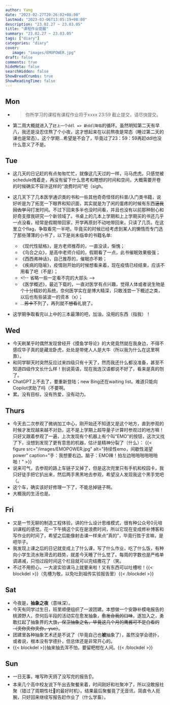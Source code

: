 ```yaml
---
author: Yang
date: "2023-02-27T20:26:02+08:00"
lastmod: "2023-03-06T13:05:19+08:00"
description: "23.02.27 ~ 23.03.05"
title: "课程作业提醒"
summary: "23.02.27 ~ 23.03.05"
tags: ["diary"]
categories: "diary"
cover: 
   image: "images/EMOPOWER.jpg"
draft: false
comments: true
hideMeta: false
searchHidden: false
ShowBreadCrumbs: true
ShowReadingTime: false
---
```


## Mon

- >你所学习的课程有课程作业将于xxxx 23:59 截止提交，请尽快提交。
- 第二周大概就进入了`赶上一个ddl => 新ddl降临`的循环。虽然明知第二天有早八，我还是没忍住熬了个小夜，这才想起来在以前熬夜是常态（睡过第二天的课也是常态）。这个学期...希望是不会了，毕竟过了23：59：59再赶ddl也没什么意义了不是。

## Tue

- 这几天的日记赶的有点匆匆忙忙，就像这几天过的一样，马马虎虎。只感觉被schedule拽着走，再没有留下什么思考和瞎想的时间和空间，大概需要开卷的时候确实不容许这样的“浪费时间”吧（sigh。
- 这几天下了几本医学通识类的书和一些其他奇奇怪怪的科普/入门类书籍，说好听是为了拓宽一下眼界和知识面，其实就是为了闲的蛋疼的时候有东西<del>逼我回去学习</del>打发时间。不过下回来多半也没时间看，并且也没有以前那种耐心和好奇支撑我研究一个新领域了。书桌上的几本上学期和上上学期买的书还几乎一点没看，经常是假期带回家，开学再原封不动地带回来，只读了几页。在这里立个flag，争取看完一半吧，毕竟买的时候已经考虑到某人的懒惰而专门选了那些薄薄的小书了，以下是尚未临幸的书籍名单:
 
    - 《现代性赋格》，是方老师推荐的，一直没读，惭愧；
    - 《乌合之众》，是高中老师介绍的，假期看了一点，此书催眠效果极强；
    - 《西西弗神话》，自己推荐的，催眠亦不赖；
    - 《疾病的隐喻》，疫情刚开始的时候想看来着，现在疫情已经结束，应该不用看了吧（不是）；
    - <!-\- 省略一些一定看不完的大部头 -\->
    <!-- - 《枪炮、病菌与钢铁》，同上； -->
    <!-- - 《西方哲学史》，这个嘛，大一的时候买的，想着增长一点文史哲的知识，现在来看，呵呵，还是先把*苏菲的世界*看懂再说吧； -->
    - 《医学概述》，最近下载的，一直对医学有点兴趣，觉得人体或者说生物是个十分精妙的系统，奈何医学实在是博大精深，只敢浅尝一下概述之类，以后也有些装波一的资本（x）；
    - ...<del>苏卡</del>不列了，再列就不<del>想看</del>礼貌了。

- 这学期争取看完以上中的三本最薄的吧，加油，没用的东西（指我）！

## Wed

- 今天刷某乎时偶然发现曾经开《摸鱼学导论》的大佬竟然就在我身边，不得不感叹华子真的是藏龙卧虎，处处是带佬人人是大牛（所以我为什么在这里啊靠）。
- 和同学聊天时突然反应过来四级只有十天了，然而我还什么都没准备，甚至不知道四级作文长什么样！别说英语，现在我连汉语都说不好了，看来是真的刎了。
- ChatGPT上不去了，要重新登陆；new Bing还在waiting list。难道只能向Copilot求助了吗（不要啊。
- 累。没有目标，没有热爱，没有动力。

## Thurs

- 今天去二次参观了微纳加工中心，刚开始还不知道又是这个地方，直到参观的时候才发现越来越不对劲，这不是上学期上超导量子计算时参观过的地方嘛！只好又跟着参观了一遍，上次发现有个机器上有个叫“EMO”的按钮，这次又找了下，没想到发现了更有意思的机器，估计是精神分裂了（什么）：
    {{< figure src="/images/EMOPOWER.jpg" alt="持续性emo，间歇性渴望power" caption="手：我想要右边。脑子：EMO辣！拍左边啪啪啪啪啪啪啪！" >}}
- 说来可气，去参观的路上车链子又掉了，但是这次兜里只有手机和校园卡，我只好徒手把它扒出来，然后两手黑黑地去参观，希望没人发现我这个黑手党吧（。
- 这个车，确实该好好修理一下了，不能总掉链子啊。
- 大概我的生活也是。

## Fri

- 又是一节无聊的制造工程体验，讲的什么设计思维模式，很有种公众号0元培训课程的感觉。花一下午搞这个实在是浪费时间，所以它现在变成修补博客和写作业的时间了，希望之后能像射击课一样来点“真的”，毕竟行胜于言嘛，是吧华子。
- 我发现上课之后的日记就变成上了什么课，写了什么作业，吃了什么饭，有种向小学生流水账滑去的趋势，就差今天睡了什么觉了。每周的字数也是严格单调递减，只怕过段时间这个栏目就可以完结撒花了（笑。
- 不过不用担心，一大波实验课马上就要来啦！又有东西可以吐槽啦！{{< blockdel >}}（先槽为敬，以免吐到祖传实验报告里）{{< /blockdel >}}

## Sat

- 今夜是，**抽象之夜**（意味深）。
- 今天有同学过生日，班里顺便组织了一波团建。本想做一个安静补模电报告的桃源野人，奈何后半段的活动实在愈发抽象，<del>愈发合我的口味</del>，遂加入之，勇敢扛起了抽象界的大旗<del>，保卫抽象之名，毕竟这几个月的鹰酱可不是白看的（夹你夹你夹你，yue）</del>。
- 团建里各种抽象艺术还是不说了（毕竟自己也**被**抽象了），虽然没学会德扑，或者说，根本没有学德扑，但总体还是非常开心的。
- {{< blockdel >}}抽来抽去浑不怕，要留粑柑在人间。{{< /blockdel >}}

## Sun

- 一日无事，唯写昨天鸽了没写完的报告👂。
- 本来几个高中校友说下午出去聚餐来着，时间刚好和社聚冲了，所以没敢报社聚（错过了周期性社🐂的最好时机）。结果最后聚餐竟了无音讯，简直令人扼腕，只好回来继续写报告赶作业了（什么学畜）。
